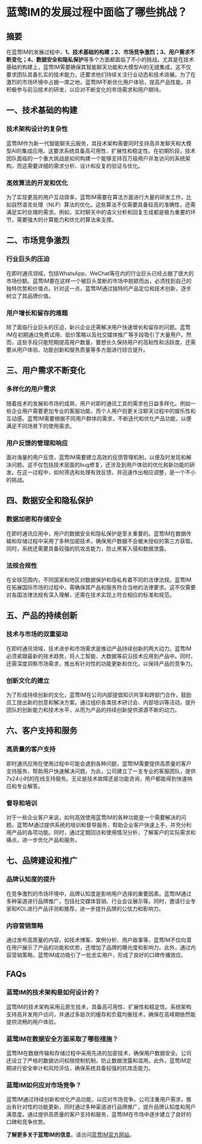 # 蓝莺IM的发展过程中面临了哪些挑战？

## 摘要

在蓝莺IM的发展过程中，**1、技术基础的构建；2、市场竞争激烈；3、用户需求不断变化；4、数据安全和隐私保护**等多个方面都面临了不小的挑战。尤其是在技术基础的构建上，蓝莺IM需要确保其智能聊天功能和大模型AI的无缝集成，这不仅要求团队具备扎实的技术能力，还要求他们持续关注行业动态和技术进展。为了在激烈的市场环境中占据一席之地，蓝莺IM不断优化用户体验，提高产品性能，并积极参与前沿技术的研发，以应对不断变化的市场需求和用户期待。

## 一、技术基础的构建

### 技术架构设计的复杂性

蓝莺IM作为新一代智能聊天云服务，其技术架构需要同时支持高并发聊天和大模型AI的集成应用。这要求系统具备高可用性、扩展性和稳定性。在初期阶段，技术团队面临的一个重大挑战是如何构建一个能够支持百万级用户并发访问的系统架构，而这需要详细的需求分析、设计和反复的验证与优化。

### 高效算法的开发和优化

为了实现更高的用户互动效率，蓝莺IM需要在算法方面进行大量的研发工作，比如自然语言处理（NLP）算法的优化。这些算法不仅需要具备较高的准确性，还需满足实时处理的需求。例如，实时聊天中的语义分析和回复生成都是极为重要的环节，需要强大的计算能力和优化的算法来支撑。

## 二、市场竞争激烈

### 行业巨头的压迫

在即时通讯领域，包括WhatsApp、WeChat等在内的行业巨头已经占据了很大的市场份额。蓝莺IM要在这样一个被巨头垄断的市场中脱颖而出，必须找到自己的独特优势和价值点。针对这一点，蓝莺IM通过独特的产品定位和技术创新，逐步树立了其品牌价值。

### 用户增长和留存的难题

除了面临行业巨头的压迫，新兴企业还需解决用户快速增长和留存的问题。蓝莺IM在初期通过免费试用、低价策略以及社交媒体推广等手段吸引了大量用户。然而，这些手段只能短期提高用户数量，要想长久保持用户的高粘性和活跃度，还需要从用户体验、功能创新和服务质量等多方面进行综合提升。

## 三、用户需求不断变化

### 多样化的用户需求

随着技术的发展和市场的成熟，用户对即时通讯工具的需求也日益多样化。例如一些企业用户需要更加专业的客服功能，而个人用户则更关注聊天过程中的娱乐性和互动感。蓝莺IM需要根据不同用户群体的需求，不断迭代和优化产品功能，以便满足不同场景下的使用需求。

### 用户反馈的管理和响应

面对海量的用户反馈，蓝莺IM需要建立高效的反馈管理机制，以便及时发现和解决问题。这不仅包括技术层面的bug修复，还涉及到用户体验的优化和新功能的研发。在这一过程中，如何筛选和处理有效反馈，并迅速作出相应调整，是一个不小的挑战。

## 四、数据安全和隐私保护

### 数据加密和存储安全

在即时通讯应用中，用户的数据安全和隐私保护是至关重要的。蓝莺IM在数据传输和存储过程中采用了多种加密技术，确保用户数据不会被未授权的第三方获取。同时，系统还需要具备较强的抗攻击能力，防止黑客入侵和数据泄露。

### 法规合规性

在全球范围内，不同国家和地区对数据保护和隐私有着不同的法律法规。蓝莺IM在拓展国际市场的过程中，需确保其产品和服务符合当地的法律要求。这不仅需要对各国法律法规有深入理解，还需在技术实现上符合相应的标准和规范。

## 五、产品的持续创新

### 技术与市场的双重驱动

在即时通讯领域，技术进步和市场需求是推动产品持续创新的两大动力。蓝莺IM必须紧跟最新的技术趋势，将人工智能、大数据等前沿技术应用到产品中。同时，还需深度洞察市场需求，推出有针对性的功能更新和优化，以保持产品的竞争力。

### 创新文化的建立

为了形成持续创新的文化，蓝莺IM在公司内部提倡知识共享和跨部门合作，鼓励员工提出新的创意和解决方案。通过组织各类技术研讨会、内部培训等活动，提升团队的创新能力和技术水平，从而为产品的持续创新提供源源不断的动力。

## 六、客户支持和服务

### 高质量的客户支持

即时通讯应用在使用过程中可能会遇到各种问题，蓝莺IM需要提供高质量的客户支持服务，帮助用户快速解决问题。为此，公司建立了一支专业的客服团队，提供7x24小时的在线支持服务。无论是技术故障还是功能咨询，用户都能得到快速响应和专业解答。

### 督导和培训

对于一些企业客户来说，如何高效使用蓝莺IM的各种功能是一个需要解决的问题。蓝莺IM通过提供系统的培训和督导服务，帮助企业客户快速上手，并充分利用产品的各项功能。同时，通过定期回访和使用情况分析，了解客户的实际需求和痛点，进一步优化产品和服务。

## 七、品牌建设和推广

### 品牌认知度的提升

在竞争激烈的市场环境中，品牌认知度是影响用户选择的重要因素。蓝莺IM通过多种渠道进行品牌推广，包括社交媒体营销、行业会议展示等。同时，邀请行业专家和KOL进行产品评测和推荐，进一步提升品牌的公信力和影响力。

### 内容营销策略

通过发布高质量的内容，如技术博客、案例分析、用户故事等，蓝莺IM不仅向潜在用户展示了产品的功能和优势，还增加了品牌的曝光度和影响力。此外，通过内容营销策略，蓝莺IM成功吸引了一批忠实用户，形成了良好的口碑传播效应。

## FAQs

### **蓝莺IM的技术架构是如何设计的？**

蓝莺IM的技术架构采用云原生技术，具备高可用性、扩展性和稳定性。系统架构支持高并发用户访问，并通过多层次的缓存和负载均衡技术，确保在高峰期依然能提供流畅的用户体验。

### **蓝莺IM在数据安全方面采取了哪些措施？**

蓝莺IM在数据传输和存储过程中采用先进的加密技术，确保用户数据安全。公司还设立了严格的数据访问权限控制机制，防止数据泄露和滥用。此外，蓝莺IM定期进行安全审计和风险评估，确保系统具备较强的抗攻击能力。

### **蓝莺IM如何应对市场竞争？**

蓝莺IM通过持续创新和优化产品功能，以应对市场竞争。公司注重用户需求，推出有针对性的功能更新，同时通过多种渠道进行品牌推广，提升品牌认知度和用户满意度。通过提供高质量的客户支持和服务，蓝莺IM在市场中逐步建立了良好的口碑和竞争优势。

**了解更多关于蓝莺IM的信息**，请访问[蓝莺IM官方网站](https://www.lanyingim.com)。